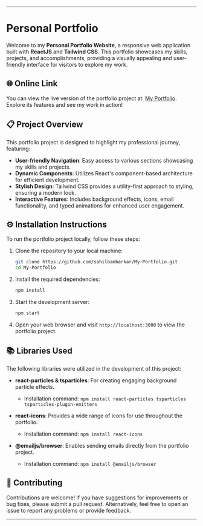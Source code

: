 
---

# Personal Portfolio 

Welcome to my **Personal Portfolio Website**, a responsive web application built with **ReactJS** and **Tailwind CSS**. This portfolio showcases my skills, projects, and accomplishments, providing a visually appealing and user-friendly interface for visitors to explore my work.

## 🌐 Online Link

You can view the live version of the portfolio project at: [My Portfolio](https://my-portfolio-rosy-alpha-99.vercel.app/). Explore its features and see my work in action!

## 📋 Project Overview

This portfolio project is designed to highlight my professional journey, featuring:

- **User-friendly Navigation**: Easy access to various sections showcasing my skills and projects.
- **Dynamic Components**: Utilizes React's component-based architecture for efficient development.
- **Stylish Design**: Tailwind CSS provides a utility-first approach to styling, ensuring a modern look.
- **Interactive Features**: Includes background effects, icons, email functionality, and typed animations for enhanced user engagement.

## ⚙️ Installation Instructions

To run the portfolio project locally, follow these steps:

1. Clone the repository to your local machine:
   ```bash
   git clone https://github.com/sahilbambarkar/My-Portfolio.git
   cd My-Portfolio
   ```

2. Install the required dependencies:
   ```bash
   npm install
   ```

3. Start the development server:
   ```bash
   npm start
   ```

4. Open your web browser and visit `http://localhost:3000` to view the portfolio project.

## 📚 Libraries Used

The following libraries were utilized in the development of this project:

- **react-particles & tsparticles**: For creating engaging background particle effects.
  - Installation command: `npm install react-particles tsparticles tsparticles-plugin-emitters`

- **react-icons**: Provides a wide range of icons for use throughout the portfolio.
  - Installation command: `npm install react-icons`

- **@emailjs/browser**: Enables sending emails directly from the portfolio project.
  - Installation command: `npm install @emailjs/browser`

## 🤝 Contributing

Contributions are welcome! If you have suggestions for improvements or bug fixes, please submit a pull request. Alternatively, feel free to open an issue to report any problems or provide feedback.


---

